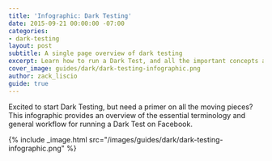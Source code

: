 ```yaml
---
title: 'Infographic: Dark Testing'
date: 2015-09-21 00:00:00 -07:00
categories:
- dark-testing
layout: post
subtitle: A single page overview of dark testing
excerpt: Learn how to run a Dark Test, and all the important concepts along the way.
cover_image: guides/dark/dark-testing-infographic.png
author: zack_liscio
guide: true
---
```


Excited to start Dark Testing, but need a primer on all the moving pieces? This infographic provides an overview of the essential terminology and general workflow for running a Dark Test on Facebook.

{% include _image.html src="/images/guides/dark/dark-testing-infographic.png" %}